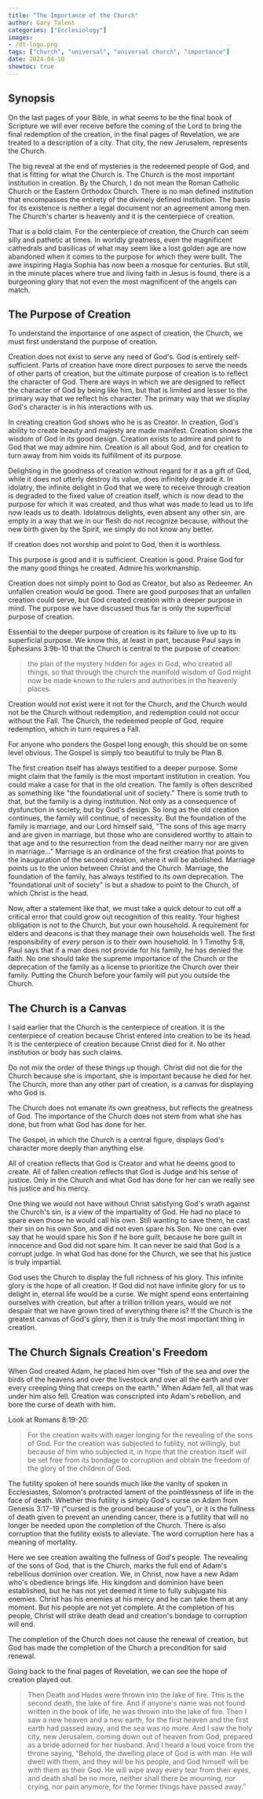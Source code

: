 ```yaml
---
title: "The Importance of the Church"
author: Gary Talent
categories: ["Ecclesiology"]
images:
- /dt-logo.png
tags: ["church", "universal", "universal church", "importance"]
date: 2024-04-10
showtoc: true
---
```


## Synopsis

On the last pages of your Bible, in what seems to be the final book of
Scripture we will ever receive before the coming of the Lord to bring the final
redemption of the creation, in the final pages of Revelation, we are treated to
a description of a city.
That city, the new Jerusalem, represents the Church.

The big reveal at the end of mysteries is the redeemed people of God, and that
is fitting for what the Church is.
The Church is the most important institution in creation.
By the Church, I do not mean the Roman Catholic Church or the Eastern Orthodox
Church.
There is no man defined institution that encompasses the entirety of the
divinely defined institution.
The basis for its existence is neither a legal document nor an agreement among
men.
The Church's charter is heavenly and it is the centerpiece of creation.

That is a bold claim.
For the centerpiece of creation, the Church can seem silly and pathetic at
times.
In worldly greatness, even the magnificent cathedrals and basilicas of what may
seem like a lost golden age are now abandoned when it comes to the purpose for
which they were built.
The awe inspiring Hagia Sophia has now been a mosque for centuries.
But still, in the minute places where true and living faith in Jesus is found,
there is a burgeoning glory that not even the most magnificent of the angels
can match.

## The Purpose of Creation

To understand the importance of one aspect of creation, the Church, we must
first understand the purpose of creation.

Creation does not exist to serve any need of God's.
God is entirely self-sufficient.
Parts of creation have more direct purposes to serve the needs of other parts
of creation, but the ultimate purpose of creation is to reflect the character
of God.
There are ways in which we are designed to reflect the character of God by
being like him, but that is limited and lesser to the primary way that we
reflect his character.
The primary way that we display God's character is in his interactions with us.

In creating creation God shows who he is as Creator.
In creation, God's ability to create beauty and majesty are made manifest.
Creation shows the wisdom of God in its good design.
Creation exists to admire and point to God that we may admire him.
Creation is all about God, and for creation to turn away from him voids its
fulfillment of its purpose.

Delighting in the goodness of creation without regard for it as a gift of God,
while it does not utterly destroy its value, does infinitely degrade it.
In idolatry, the infinite delight in God that we were to receive through
creation is degraded to the fixed value of creation itself, which is now dead
to the purpose for which it was created, and thus what was made to lead us to
life now leads us to death.
Idolatrous delights, even absent any other sin, are empty in a way that we in
our flesh do not recognize because, without the new birth given by the Spirit,
we simply do not know any better.

If creation does not worship and point to God, then it is worthless.

This purpose is good and it is sufficient.
Creation is good.
Praise God for the many good things he created.
Admire his workmanship.

Creation does not simply point to God as Creator, but also as Redeemer.
An unfallen creation would be good.
There are good purposes that an unfallen creation could serve, but God created
creation with a deeper purpose in mind.
The purpose we have discussed thus far is only the superficial purpose of
creation.

Essential to the deeper purpose of creation is its failure to live up to its
superficial purpose.
We know this, at least in part, because Paul says in Ephesians 3:9b-10 that the
Church is central to the purpose of creation:

> the plan of the mystery hidden for ages in God, who created all things, so
> that through the church the manifold wisdom of God might now be made known
> to the rulers and authorities in the heavenly places.

Creation would not exist were it not for the Church, and the Church would not
be the Church without redemption, and redemption could not occur without the
Fall.
The Church, the redeemed people of God, require redemption, which in turn
requires a Fall.

For anyone who ponders the Gospel long enough, this should be on some level
obvious.
The Gospel is simply too beautiful to truly be Plan B.

The first creation itself has always testified to a deeper purpose.
Some might claim that the family is the most important institution in creation.
You could make a case for that in the old creation.
The family is often described as something like "the foundational unit of
society."
There is some truth to that, but the family is a dying institution.
Not only as a consequence of dysfunction in society, but by God's design.
So long as the old creation continues, the family will continue, of necessity.
But the foundation of the family is marriage, and our Lord himself said, "The
sons of this age marry and are given in marriage, but those who are considered
worthy to attain to that age and to the resurrection from the dead neither
marry nor are given in marriage..."
Marriage is an ordinance of the first creation that points to the inauguration
of the second creation, where it will be abolished.
Marriage points us to the union between Christ and the Church.
Marriage, the foundation of the family, has always testified to its own
deprecation.
The "foundational unit of society" is but a shadow to point to the Church, of
which Christ is the head.

Now, after a statement like that, we must take a quick detour to cut off a
critical error that could grow out recognition of this reality.
Your highest obligation is not to the Church, but your own household.
A requirement for elders and deacons is that they manage their own households
well.
The first responsibility of *every* person is to their own household.
In 1 Timothy 5:8, Paul says that if a man does not provide for his family, he has
denied the faith.
No one should take the supreme importance of the Church or the deprecation of
the family as a license to prioritize the Church over their family.
Putting the Church before your family will put you outside the Church.


## The Church is a Canvas

I said earlier that the Church is the centerpiece of creation.
It is the centerpiece of creation because Christ entered into creation to be
its head.
It is the centerpiece of creation because Christ died for it.
No other institution or body has such claims.

Do not mix the order of these things up though.
Christ did not die for the Church because she is important, she is important
because he died for her.
The Church, more than any other part of creation, is a canvas for displaying
who God is.

The Church does not emanate its own greatness, but reflects the greatness of
God.
The importance of the Church does not stem from what she has done, but from
what God has done for her.

The Gospel, in which the Church is a central figure, displays God's character
more deeply than anything else.

All of creation reflects that God is Creator and what he deems good to create.
All of fallen creation reflects that God is Judge and his sense of justice.
Only in the Church and what God has done for her can we really see his justice
and his mercy.

One thing we would not have without Christ satisfying God's wrath
against the Church's sin, is a view of the impartiality of God.
He had no place to spare even those he would call his own.
Still wanting to save them, he cast their sin on his own Son, and did not even
spare his Son.
No one can ever say that he would spare his Son if he bore guilt, because he
bore guilt in innocence and God did not spare him.
It can never be said that God is a corrupt judge.
In what God has done for the Church, we see that his justice is truly
impartial.

God uses the Church to display the full richness of his glory.
This infinite glory is the hope of all creation.
If God did not have infinite glory for us to delight in, eternal life would be
a curse.
We might spend eons entertaining ourselves with creation, but after a trillion
trillion years, would we not despair that we have grown tired of everything
there is?
If the Church is the greatest canvas of God's glory, then it is truly the most
important thing in creation.


## The Church Signals Creation's Freedom

When God created Adam, he placed him over "fish of the sea and over the birds
of the heavens and over the livestock and over all the earth and over every
creeping thing that creeps on the earth."
When Adam fell, all that was under him also fell.
Creation was conscripted into Adam's rebellion, and bore the curse of death
with him.

Look at Romans 8:19-20:

> For the creation waits with eager longing for the revealing of the sons of
> God. For the creation was subjected to futility, not willingly, but because
> of him who subjected it, in hope that the creation itself will be set free
> from its bondage to corruption and obtain the freedom of the glory of the
> children of God.

The futility spoken of here sounds much like the vanity of spoken in
Ecclesiastes, Solomon's protracted lament of the pointlessness of life in the
face of death.
Whether this futility is simply God's curse on Adam from Genesis 3:17-19
("cursed is the ground because of you"), or it is the fullness of death given
to prevent an unending cancer, there is a futility that will no longer be
needed upon the completion of the Church.
There is also corruption that the futility exists to alleviate.
The word corruption here has a meaning of mortality.

Here we see creation awaiting the fullness of God's people.
The revealing of the sons of God, that is the Church, marks the full end of
Adam's rebellious dominion over creation.
We, in Christ, now have a new Adam who's obedience brings life.
His kingdom and dominion have been established, but he has not yet deemed it
time to fully subjugate his enemies.
Christ has his enemies at his mercy and he can take them at any moment.
But his people are not yet complete.
At the completion of his people, Christ will strike death dead and creation's
bondage to corruption will end.

The completion of the Church does not cause the renewal of creation, but God
has made the completion of the Church a precondition for said renewal.

Going back to the final pages of Revelation, we can see the hope of creation
played out.

> Then Death and Hades were thrown into the lake of fire. This is the second
> death, the lake of fire. And if anyone's name was not found written in the
> book of life, he was thrown into the lake of fire. Then I saw a new heaven
> and a new earth, for the first heaven and the first earth had passed away,
> and the sea was no more. And I saw the holy city, new Jerusalem, coming down
> out of heaven from God, prepared as a bride adorned for her husband. And I
> heard a loud voice from the throne saying, “Behold, the dwelling place of
> God is with man. He will dwell with them, and they will be his people, and
> God himself will be with them as their God. He will wipe away every tear
> from their eyes, and death shall be no more, neither shall there be
> mourning, nor crying, nor pain anymore, for the former things have passed
> away.”
